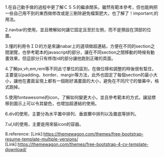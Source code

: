 1.在自己動手做的過程中更了解ＣＳＳ的繼承關系，雖然有範本參考，但也能夠把一些自己用不到的東西做修改或是三刪除避免檔案肥大，也了解了！important;的用法。

2.navbar的使用，並且暸解如何讓它固定且至於左側，而不是預設在頂部的位置。

3.懂的利用令ＩＤ的方是來讓nabar上的選項做超連結，方便在不同的section之間瀏覽，也參考範本的javascript的部分，讓在不同section之間移動的時候有動畫效果，但這部分只有修改id的部分讓他跑到正確的頁面。

4.了解px,vh,em,rem等不同此寸單位的區別，在做位移和調整的時後很有幫住，主要是以padding、border、margin等方法，此外也固定了每個section的最小大小，讓他在畫面呈現上都有一個剛好滿畫面的大小，避免在不同尺寸的螢幕中，格式跑掉。

5.使用fontawesome的icon，了解如何變更大小，並且參考範本的方式，讓鼠標移到圖示上可以令其變色，也增加超連結的使用。

6.div的使用，主要分為水平置中排列、垂直擲中排列以及置底等排列。

7.ul,li的使用，主要是用來裝icon的容器。





8.reference:
[Link]:https://themewagon.com/themes/free-bootstrap-resume-template-multiple-versions/
[Link]:https://themewagon.com/themes/free-bootstrap-4-cv-template-download/
